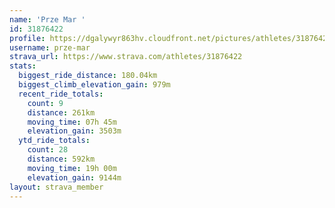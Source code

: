 ```yaml
---
name: 'Prze Mar '
id: 31876422
profile: https://dgalywyr863hv.cloudfront.net/pictures/athletes/31876422/22548952/4/large.jpg
username: prze-mar
strava_url: https://www.strava.com/athletes/31876422
stats:
  biggest_ride_distance: 180.04km
  biggest_climb_elevation_gain: 979m
  recent_ride_totals:
    count: 9
    distance: 261km
    moving_time: 07h 45m
    elevation_gain: 3503m
  ytd_ride_totals:
    count: 28
    distance: 592km
    moving_time: 19h 00m
    elevation_gain: 9144m
layout: strava_member
--- 
```

